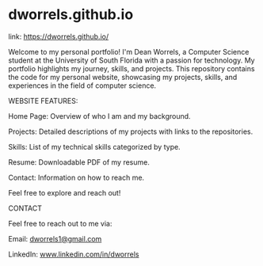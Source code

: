 # dworrels.github.io
link: https://dworrels.github.io/

Welcome to my personal portfolio! I'm Dean Worrels, a Computer Science student at the University of South Florida with a passion for technology. My portfolio highlights my journey, skills, and projects. This repository contains the code for my personal website, showcasing my projects, skills, and experiences in the field of computer science.

WEBSITE FEATURES:

Home Page: Overview of who I am and my background.

Projects: Detailed descriptions of my projects with links to the repositories.

Skills: List of my technical skills categorized by type.

Resume: Downloadable PDF of my resume.

Contact: Information on how to reach me.

Feel free to explore and reach out!




CONTACT

Feel free to reach out to me via:

Email: dworrels1@gmail.com

LinkedIn: www.linkedin.com/in/dworrels


